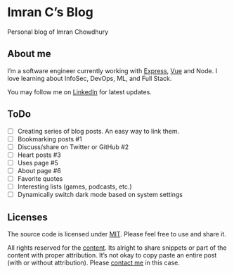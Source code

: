 # Imran C’s Blog

Personal blog of Imran Chowdhury

## About me

I’m a software engineer currently working with [Express](https://expressjs.com), [Vue](https://vuejs.org) and Node. I love learning about InfoSec, DevOps, ML, and Full Stack.

You may follow me on [LinkedIn](https://www.linkedin.com/in/imran-chowdhury-110865196/) for latest updates.

## ToDo

- [ ] Creating series of blog posts. An easy way to link them.
- [ ] Bookmarking posts #1
- [ ] Discuss/share on Twitter or GitHub #2
- [ ] Heart posts #3
- [ ] Uses page #5
- [ ] About page #6
- [ ] Favorite quotes
- [ ] Interesting lists (games, podcasts, etc.)
- [ ] Dynamically switch dark mode based on system settings

## Licenses

The source code is licensed under [MIT](./LICENSE-src). Please feel free to use and share it.

All rights reserved for the [content](./LICENSE-content). Its alright to share snippets or part of the content with proper attribution. It’s not okay to copy paste an entire post (with or without attribution). Please [contact me](https://divyanshu013.dev) in this case.
